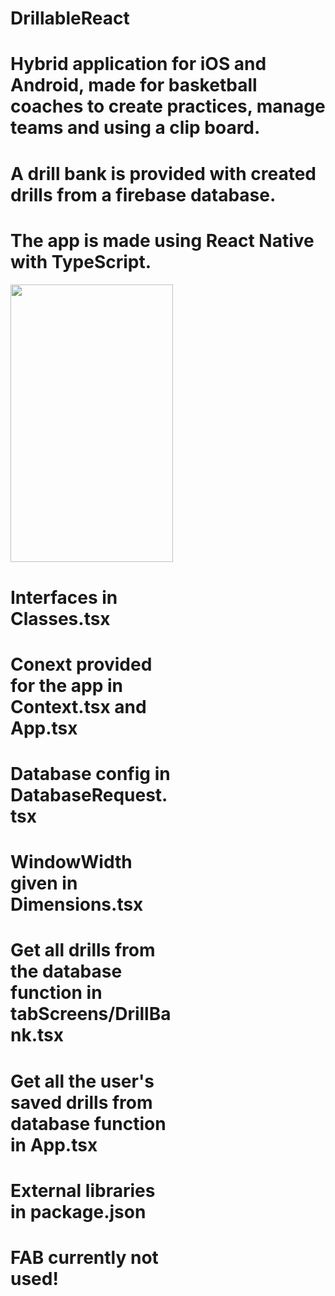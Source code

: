 # DrillableReact
# Hybrid application for iOS and Android, made for basketball coaches to create practices, manage teams and using a clip board.
# A drill bank is provided with created drills from a firebase database. 
# The app is made using React Native with TypeScript.

<div style="width:260px;max-width:100%;"><div style="height:0;padding-bottom:171.15%;position:relative;"><img width="260" height="445" style="position:absolute;top:0;left:0;width:100%;height:100%;" frameBorder="0" src="https://imgflip.com/embed/4x2ve5"></img></div>

# Interfaces in Classes.tsx
# Conext provided for the app in Context.tsx and App.tsx
# Database config in DatabaseRequest.tsx
# WindowWidth given in Dimensions.tsx

# Get all drills from the database function in tabScreens/DrillBank.tsx
# Get all the user's saved drills from database function in App.tsx
# External libraries in package.json
# FAB currently not used!